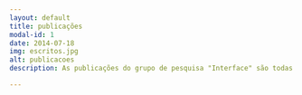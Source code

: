 ```yaml
---
layout: default
title: publicações
modal-id: 1
date: 2014-07-18
img: escritos.jpg
alt: publicacoes
description: As publicações do grupo de pesquisa "Interface" são todas divulgadas no blog do grupo que podem ser acessadas neste endereço.

---
```

